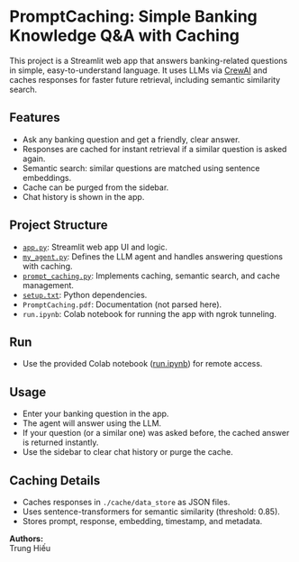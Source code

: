 # PromptCaching: Simple Banking Knowledge Q&A with Caching

This project is a Streamlit web app that answers banking-related questions in simple, easy-to-understand language. It uses LLMs via [CrewAI](https://github.com/joaomdmoura/crewAI) and caches responses for faster future retrieval, including semantic similarity search.

## Features

- Ask any banking question and get a friendly, clear answer.
- Responses are cached for instant retrieval if a similar question is asked again.
- Semantic search: similar questions are matched using sentence embeddings.
- Cache can be purged from the sidebar.
- Chat history is shown in the app.

## Project Structure

- [`app.py`](app.py): Streamlit web app UI and logic.
- [`my_agent.py`](my_agent.py): Defines the LLM agent and handles answering questions with caching.
- [`prompt_caching.py`](prompt_caching.py): Implements caching, semantic search, and cache management.
- [`setup.txt`](setup.txt): Python dependencies.
- `PromptCaching.pdf`: Documentation (not parsed here).
- `run.ipynb`: Colab notebook for running the app with ngrok tunneling.

## Run
- Use the provided Colab notebook ([run.ipynb](run.ipynb)) for remote access.

## Usage

- Enter your banking question in the app.
- The agent will answer using the LLM.
- If your question (or a similar one) was asked before, the cached answer is returned instantly.
- Use the sidebar to clear chat history or purge the cache.

## Caching Details

- Caches responses in `./cache/data_store` as JSON files.
- Uses sentence-transformers for semantic similarity (threshold: 0.85).
- Stores prompt, response, embedding, timestamp, and metadata.

**Authors:**  
Trung Hiếu